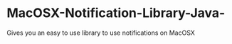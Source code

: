 MacOSX-Notification-Library-Java-
=================================

Gives you an easy to use library to use notifications on MacOSX
